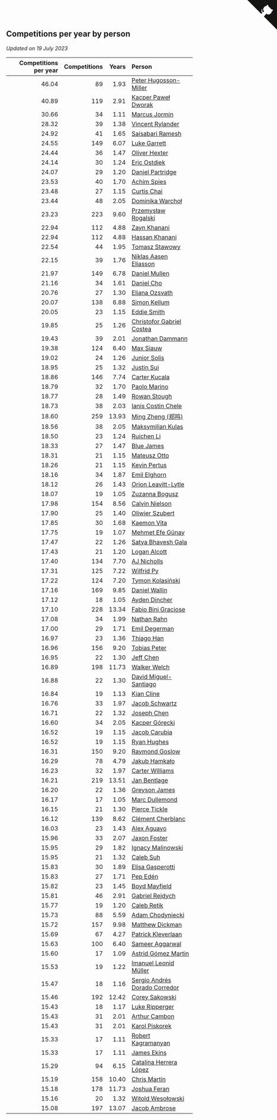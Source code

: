## Competitions per year by person

*Updated on 19 July 2023*

| Competitions per year | Competitions | Years | Person |
| ---: | ---: | ---: | :--- |
| 46.04 | 89 | 1.93 | [Peter Hugosson-Miller](https://www.worldcubeassociation.org/persons/2021HUGO01) |
| 40.89 | 119 | 2.91 | [Kacper Paweł Dworak](https://www.worldcubeassociation.org/persons/2020DWOR01) |
| 30.66 | 34 | 1.11 | [Marcus Jormin](https://www.worldcubeassociation.org/persons/2022JORM01) |
| 28.32 | 39 | 1.38 | [Vincent Rylander](https://www.worldcubeassociation.org/persons/2022RYLA01) |
| 24.92 | 41 | 1.65 | [Saisabari Ramesh](https://www.worldcubeassociation.org/persons/2021RAME01) |
| 24.55 | 149 | 6.07 | [Luke Garrett](https://www.worldcubeassociation.org/persons/2017GARR05) |
| 24.44 | 36 | 1.47 | [Oliver Hexter](https://www.worldcubeassociation.org/persons/2022HEXT01) |
| 24.14 | 30 | 1.24 | [Eric Ostdiek](https://www.worldcubeassociation.org/persons/2022OSTD01) |
| 24.07 | 29 | 1.20 | [Daniel Partridge](https://www.worldcubeassociation.org/persons/2022PART02) |
| 23.53 | 40 | 1.70 | [Achim Spies](https://www.worldcubeassociation.org/persons/2021SPIE01) |
| 23.48 | 27 | 1.15 | [Curtis Chai](https://www.worldcubeassociation.org/persons/2022CHAI02) |
| 23.44 | 48 | 2.05 | [Dominika Warchoł](https://www.worldcubeassociation.org/persons/2021WARC01) |
| 23.23 | 223 | 9.60 | [Przemysław Rogalski](https://www.worldcubeassociation.org/persons/2013ROGA02) |
| 22.94 | 112 | 4.88 | [Zayn Khanani](https://www.worldcubeassociation.org/persons/2018KHAN28) |
| 22.94 | 112 | 4.88 | [Hassan Khanani](https://www.worldcubeassociation.org/persons/2018KHAN26) |
| 22.54 | 44 | 1.95 | [Tomasz Stawowy](https://www.worldcubeassociation.org/persons/2021STAW01) |
| 22.15 | 39 | 1.76 | [Niklas Aasen Eliasson](https://www.worldcubeassociation.org/persons/2021ELIA01) |
| 21.97 | 149 | 6.78 | [Daniel Mullen](https://www.worldcubeassociation.org/persons/2016MULL04) |
| 21.16 | 34 | 1.61 | [Daniel Cho](https://www.worldcubeassociation.org/persons/2021CHOD01) |
| 20.76 | 27 | 1.30 | [Eliana Ozsvath](https://www.worldcubeassociation.org/persons/2022OZSV01) |
| 20.07 | 138 | 6.88 | [Simon Kellum](https://www.worldcubeassociation.org/persons/2016KELL12) |
| 20.05 | 23 | 1.15 | [Eddie Smith](https://www.worldcubeassociation.org/persons/2022SMIT20) |
| 19.85 | 25 | 1.26 | [Christofor Gabriel Costea](https://www.worldcubeassociation.org/persons/2022COST03) |
| 19.43 | 39 | 2.01 | [Jonathan Dammann](https://www.worldcubeassociation.org/persons/2021DAMM01) |
| 19.38 | 124 | 6.40 | [Max Siauw](https://www.worldcubeassociation.org/persons/2017SIAU02) |
| 19.02 | 24 | 1.26 | [Junior Solis](https://www.worldcubeassociation.org/persons/2022SOLI03) |
| 18.95 | 25 | 1.32 | [Justin Sui](https://www.worldcubeassociation.org/persons/2022SUIJ01) |
| 18.86 | 146 | 7.74 | [Carter Kucala](https://www.worldcubeassociation.org/persons/2015KUCA01) |
| 18.79 | 32 | 1.70 | [Paolo Marino](https://www.worldcubeassociation.org/persons/2021MARI04) |
| 18.77 | 28 | 1.49 | [Rowan Stough](https://www.worldcubeassociation.org/persons/2022STOU01) |
| 18.73 | 38 | 2.03 | [Ianis Costin Chele](https://www.worldcubeassociation.org/persons/2021CHEL01) |
| 18.60 | 259 | 13.93 | [Ming Zheng (郑鸣)](https://www.worldcubeassociation.org/persons/2009ZHEN11) |
| 18.56 | 38 | 2.05 | [Maksymilian Kulas](https://www.worldcubeassociation.org/persons/2021KULA02) |
| 18.50 | 23 | 1.24 | [Ruichen Li](https://www.worldcubeassociation.org/persons/2022LIRU02) |
| 18.33 | 27 | 1.47 | [Blue James](https://www.worldcubeassociation.org/persons/2022JAME01) |
| 18.31 | 21 | 1.15 | [Mateusz Otto](https://www.worldcubeassociation.org/persons/2022OTTO01) |
| 18.26 | 21 | 1.15 | [Kevin Pertus](https://www.worldcubeassociation.org/persons/2022PERT01) |
| 18.16 | 34 | 1.87 | [Emil Elghorn](https://www.worldcubeassociation.org/persons/2021ELGH01) |
| 18.12 | 26 | 1.43 | [Orion Leavitt-Lytle](https://www.worldcubeassociation.org/persons/2022LEAV01) |
| 18.07 | 19 | 1.05 | [Zuzanna Bogusz](https://www.worldcubeassociation.org/persons/2022BOGU01) |
| 17.98 | 154 | 8.56 | [Calvin Nielson](https://www.worldcubeassociation.org/persons/2014NIEL03) |
| 17.90 | 25 | 1.40 | [Oliwier Szubert](https://www.worldcubeassociation.org/persons/2022SZUB01) |
| 17.85 | 30 | 1.68 | [Kaemon Vita](https://www.worldcubeassociation.org/persons/2021VITA01) |
| 17.75 | 19 | 1.07 | [Mehmet Efe Günay](https://www.worldcubeassociation.org/persons/2022GUNA05) |
| 17.47 | 22 | 1.26 | [Satya Bhavesh Gala](https://www.worldcubeassociation.org/persons/2022GALA03) |
| 17.43 | 21 | 1.20 | [Logan Alcott](https://www.worldcubeassociation.org/persons/2022ALCO02) |
| 17.40 | 134 | 7.70 | [AJ Nicholls](https://www.worldcubeassociation.org/persons/2015NICH04) |
| 17.31 | 125 | 7.22 | [Wilfrid Py](https://www.worldcubeassociation.org/persons/2016PYWI01) |
| 17.22 | 124 | 7.20 | [Tymon Kolasiński](https://www.worldcubeassociation.org/persons/2016KOLA02) |
| 17.16 | 169 | 9.85 | [Daniel Wallin](https://www.worldcubeassociation.org/persons/2013WALL03) |
| 17.12 | 18 | 1.05 | [Ayden Dincher](https://www.worldcubeassociation.org/persons/2022DINC01) |
| 17.10 | 228 | 13.34 | [Fabio Bini Graciose](https://www.worldcubeassociation.org/persons/2010GRAC02) |
| 17.08 | 34 | 1.99 | [Nathan Rahn](https://www.worldcubeassociation.org/persons/2021RAHN01) |
| 17.00 | 29 | 1.71 | [Emil Degerman](https://www.worldcubeassociation.org/persons/2021DEGE01) |
| 16.97 | 23 | 1.36 | [Thiago Han](https://www.worldcubeassociation.org/persons/2022HANT01) |
| 16.96 | 156 | 9.20 | [Tobias Peter](https://www.worldcubeassociation.org/persons/2014PETE03) |
| 16.95 | 22 | 1.30 | [Jeff Chen](https://www.worldcubeassociation.org/persons/2022CHEN19) |
| 16.89 | 198 | 11.73 | [Walker Welch](https://www.worldcubeassociation.org/persons/2011WELC01) |
| 16.88 | 22 | 1.30 | [David Miguel-Santiago](https://www.worldcubeassociation.org/persons/2022MIGU02) |
| 16.84 | 19 | 1.13 | [Kian Cline](https://www.worldcubeassociation.org/persons/2022CLIN01) |
| 16.76 | 33 | 1.97 | [Jacob Schwartz](https://www.worldcubeassociation.org/persons/2021SCHW01) |
| 16.71 | 22 | 1.32 | [Joseph Chen](https://www.worldcubeassociation.org/persons/2022CHEN16) |
| 16.60 | 34 | 2.05 | [Kacper Górecki](https://www.worldcubeassociation.org/persons/2021GORE01) |
| 16.52 | 19 | 1.15 | [Jacob Carubia](https://www.worldcubeassociation.org/persons/2022CARU02) |
| 16.52 | 19 | 1.15 | [Ryan Hughes](https://www.worldcubeassociation.org/persons/2022HUGH04) |
| 16.31 | 150 | 9.20 | [Raymond Goslow](https://www.worldcubeassociation.org/persons/2014GOSL01) |
| 16.29 | 78 | 4.79 | [Jakub Hamkało](https://www.worldcubeassociation.org/persons/2018HAMK01) |
| 16.23 | 32 | 1.97 | [Carter Williams](https://www.worldcubeassociation.org/persons/2021WILL06) |
| 16.21 | 219 | 13.51 | [Jan Bentlage](https://www.worldcubeassociation.org/persons/2010BENT01) |
| 16.20 | 22 | 1.36 | [Greyson James](https://www.worldcubeassociation.org/persons/2022JAME02) |
| 16.17 | 17 | 1.05 | [Marc Dullemond](https://www.worldcubeassociation.org/persons/2022DULL01) |
| 16.15 | 21 | 1.30 | [Pierce Tickle](https://www.worldcubeassociation.org/persons/2022TICK01) |
| 16.12 | 139 | 8.62 | [Clément Cherblanc](https://www.worldcubeassociation.org/persons/2014CHER05) |
| 16.03 | 23 | 1.43 | [Alex Aguayo](https://www.worldcubeassociation.org/persons/2022AGUA01) |
| 15.96 | 33 | 2.07 | [Jaxon Foster](https://www.worldcubeassociation.org/persons/2021FOST01) |
| 15.95 | 29 | 1.82 | [Ignacy Malinowski](https://www.worldcubeassociation.org/persons/2021MALI02) |
| 15.95 | 21 | 1.32 | [Caleb Suh](https://www.worldcubeassociation.org/persons/2022SUHC01) |
| 15.83 | 30 | 1.89 | [Elisa Gasperotti](https://www.worldcubeassociation.org/persons/2021GASP01) |
| 15.83 | 27 | 1.71 | [Pep Edén](https://www.worldcubeassociation.org/persons/2021EDEN01) |
| 15.82 | 23 | 1.45 | [Boyd Mayfield](https://www.worldcubeassociation.org/persons/2022MAYF01) |
| 15.81 | 46 | 2.91 | [Gabriel Rejdych](https://www.worldcubeassociation.org/persons/2020REJD01) |
| 15.77 | 19 | 1.20 | [Caleb Retik](https://www.worldcubeassociation.org/persons/2022RETI01) |
| 15.73 | 88 | 5.59 | [Adam Chodyniecki](https://www.worldcubeassociation.org/persons/2017CHOD02) |
| 15.72 | 157 | 9.98 | [Matthew Dickman](https://www.worldcubeassociation.org/persons/2013DICK01) |
| 15.69 | 67 | 4.27 | [Patrick Kleverlaan](https://www.worldcubeassociation.org/persons/2019KLEV01) |
| 15.63 | 100 | 6.40 | [Sameer Aggarwal](https://www.worldcubeassociation.org/persons/2017AGGA01) |
| 15.60 | 17 | 1.09 | [Astrid Gómez Martin](https://www.worldcubeassociation.org/persons/2022MART26) |
| 15.53 | 19 | 1.22 | [Imanuel Leonid Müller](https://www.worldcubeassociation.org/persons/2022MULL02) |
| 15.47 | 18 | 1.16 | [Sergio Andrés Dorado Corredor](https://www.worldcubeassociation.org/persons/2022CORR05) |
| 15.46 | 192 | 12.42 | [Corey Sakowski](https://www.worldcubeassociation.org/persons/2011SAKO01) |
| 15.43 | 18 | 1.17 | [Luke Ripperger](https://www.worldcubeassociation.org/persons/2022RIPP01) |
| 15.43 | 31 | 2.01 | [Arthur Cambon](https://www.worldcubeassociation.org/persons/2021CAMB01) |
| 15.43 | 31 | 2.01 | [Karol Piskorek](https://www.worldcubeassociation.org/persons/2021PISK01) |
| 15.33 | 17 | 1.11 | [Robert Kagramanyan](https://www.worldcubeassociation.org/persons/2022KAGR01) |
| 15.33 | 17 | 1.11 | [James Ekins](https://www.worldcubeassociation.org/persons/2022EKIN01) |
| 15.29 | 94 | 6.15 | [Catalina Herrera López](https://www.worldcubeassociation.org/persons/2017LOPE31) |
| 15.19 | 158 | 10.40 | [Chris Martin](https://www.worldcubeassociation.org/persons/2013MART03) |
| 15.18 | 178 | 11.73 | [Joshua Feran](https://www.worldcubeassociation.org/persons/2011FERA01) |
| 15.16 | 20 | 1.32 | [Witold Wesołowski](https://www.worldcubeassociation.org/persons/2022WESO01) |
| 15.08 | 197 | 13.07 | [Jacob Ambrose](https://www.worldcubeassociation.org/persons/2010AMBR01) |


<a href="https://github.com/jonatanklosko/wca_statistics" class="github-corner" aria-label="View source on Github"><svg width="80" height="80" viewBox="0 0 250 250" style="fill:#151513; color:#fff; position: absolute; top: 0; border: 0; right: 0;" aria-hidden="true"><path d="M0,0 L115,115 L130,115 L142,142 L250,250 L250,0 Z"></path><path d="M128.3,109.0 C113.8,99.7 119.0,89.6 119.0,89.6 C122.0,82.7 120.5,78.6 120.5,78.6 C119.2,72.0 123.4,76.3 123.4,76.3 C127.3,80.9 125.5,87.3 125.5,87.3 C122.9,97.6 130.6,101.9 134.4,103.2" fill="currentColor" style="transform-origin: 130px 106px;" class="octo-arm"></path><path d="M115.0,115.0 C114.9,115.1 118.7,116.5 119.8,115.4 L133.7,101.6 C136.9,99.2 139.9,98.4 142.2,98.6 C133.8,88.0 127.5,74.4 143.8,58.0 C148.5,53.4 154.0,51.2 159.7,51.0 C160.3,49.4 163.2,43.6 171.4,40.1 C171.4,40.1 176.1,42.5 178.8,56.2 C183.1,58.6 187.2,61.8 190.9,65.4 C194.5,69.0 197.7,73.2 200.1,77.6 C213.8,80.2 216.3,84.9 216.3,84.9 C212.7,93.1 206.9,96.0 205.4,96.6 C205.1,102.4 203.0,107.8 198.3,112.5 C181.9,128.9 168.3,122.5 157.7,114.1 C157.9,116.9 156.7,120.9 152.7,124.9 L141.0,136.5 C139.8,137.7 141.6,141.9 141.8,141.8 Z" fill="currentColor" class="octo-body"></path></svg></a><style>.github-corner:hover .octo-arm{animation:octocat-wave 560ms ease-in-out}@keyframes octocat-wave{0%,100%{transform:rotate(0)}20%,60%{transform:rotate(-25deg)}40%,80%{transform:rotate(10deg)}}@media (max-width:500px){.github-corner:hover .octo-arm{animation:none}.github-corner .octo-arm{animation:octocat-wave 560ms ease-in-out}}</style>
